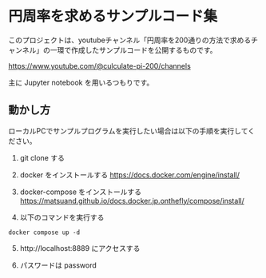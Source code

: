 # 円周率を求めるサンプルコード集

このプロジェクトは、youtubeチャンネル「円周率を200通りの方法で求めるチャンネル」の一環で作成したサンプルコードを公開するものです。

https://www.youtube.com/@culculate-pi-200/channels

主に Jupyter notebook を用いるつもりです。

## 動かし方

ローカルPCでサンプルプログラムを実行したい場合は以下の手順を実行してください。

1. git clone する

2. docker をインストールする https://docs.docker.com/engine/install/

3. docker-compose をインストールする https://matsuand.github.io/docs.docker.jp.onthefly/compose/install/

4. 以下のコマンドを実行する
```
docker compose up -d
```

5. http://localhost:8889 にアクセスする

6. パスワードは password
